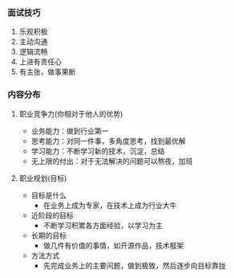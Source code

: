 ### 面试技巧
1. 乐观积极
2. 主动沟通
3. 逻辑流畅
4. 上进有责任心
5. 有主张，做事果断

### 内容分布
1. 职业竞争力(你相对于他人的优势)
    - 业务能力：做到行业第一
    - 思考能力：对同一件事，多角度思考，找到最优解
    - 学习能力：不断学习新的技术，沉淀，总结
    - 无上限的付出：对于无法解决的问题可以熬夜，加班
    
2. 职业规划(目标)
    - 目标是什么
        - 在业务上成为专家，在技术上成为行业大牛
    - 近阶段的目标
        - 不断学习积累各方面经验，以学习为主
    - 长期的目标
        - 做几件有价值的事情，如开源作品，技术框架
    - 方法方式
        - 先完成业务上的主要问题，做到极致，然后逐步向目标靠拢


